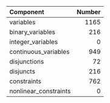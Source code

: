 | Component             |   Number |
|:----------------------|---------:|
| variables             |     1165 |
| binary_variables      |      216 |
| integer_variables     |        0 |
| continuous_variables  |      949 |
| disjunctions          |       72 |
| disjuncts             |      216 |
| constraints           |      762 |
| nonlinear_constraints |        0 |